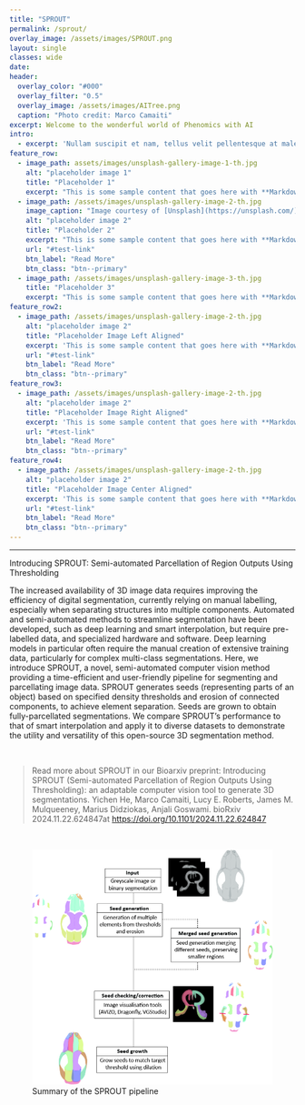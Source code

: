 ```yaml
---
title: "SPROUT"
permalink: /sprout/
overlay_image: /assets/images/SPROUT.png
layout: single
classes: wide
date: 
header:
  overlay_color: "#000"
  overlay_filter: "0.5"
  overlay_image: /assets/images/AITree.png
  caption: "Photo credit: Marco Camaiti"
excerpt: Welcome to the wonderful world of Phenomics with AI
intro: 
  - excerpt: 'Nullam suscipit et nam, tellus velit pellentesque at malesuada, enim eaque. Quis nulla, netus tempor in diam gravida tincidunt, *proin faucibus* voluptate felis id sollicitud in. Centered with `type="center"`'
feature_row:
  - image_path: assets/images/unsplash-gallery-image-1-th.jpg
    alt: "placeholder image 1"
    title: "Placeholder 1"
    excerpt: "This is some sample content that goes here with **Markdown** formatting."
  - image_path: /assets/images/unsplash-gallery-image-2-th.jpg
    image_caption: "Image courtesy of [Unsplash](https://unsplash.com/)"
    alt: "placeholder image 2"
    title: "Placeholder 2"
    excerpt: "This is some sample content that goes here with **Markdown** formatting."
    url: "#test-link"
    btn_label: "Read More"
    btn_class: "btn--primary"
  - image_path: /assets/images/unsplash-gallery-image-3-th.jpg
    title: "Placeholder 3"
    excerpt: "This is some sample content that goes here with **Markdown** formatting."
feature_row2:
  - image_path: /assets/images/unsplash-gallery-image-2-th.jpg
    alt: "placeholder image 2"
    title: "Placeholder Image Left Aligned"
    excerpt: 'This is some sample content that goes here with **Markdown** formatting. Left aligned with `type="left"`'
    url: "#test-link"
    btn_label: "Read More"
    btn_class: "btn--primary"
feature_row3:
  - image_path: /assets/images/unsplash-gallery-image-2-th.jpg
    alt: "placeholder image 2"
    title: "Placeholder Image Right Aligned"
    excerpt: 'This is some sample content that goes here with **Markdown** formatting. Right aligned with `type="right"`'
    url: "#test-link"
    btn_label: "Read More"
    btn_class: "btn--primary"
feature_row4:
  - image_path: /assets/images/unsplash-gallery-image-2-th.jpg
    alt: "placeholder image 2"
    title: "Placeholder Image Center Aligned"
    excerpt: 'This is some sample content that goes here with **Markdown** formatting. Centered with `type="center"`'
    url: "#test-link"
    btn_label: "Read More"
    btn_class: "btn--primary"
---
```


---


Introducing SPROUT: Semi-automated Parcellation of Region Outputs Using Thresholding

The increased availability of 3D image data requires improving the efficiency of digital segmentation, currently relying on manual labelling, especially when separating structures into multiple components. Automated and semi-automated methods to streamline segmentation have been developed, such as deep learning and smart interpolation, but require pre-labelled data, and specialized hardware and software. Deep learning models in particular often require the manual creation of extensive training data, particularly for complex multi-class segmentations. Here, we introduce SPROUT, a novel, semi-automated computer vision method providing a time-efficient and user-friendly pipeline for segmenting and parcellating image data. SPROUT generates seeds (representing parts of an object) based on specified density thresholds and erosion of connected components, to achieve element separation. Seeds are grown to obtain fully-parcellated segmentations. We compare SPROUT’s performance to that of smart interpolation and apply it to diverse datasets to demonstrate the utility and versatility of this open-source 3D segmentation method.

<br>

> Read more about SPROUT in our Bioarxiv preprint: Introducing SPROUT (Semi-automated Parcellation of Region Outputs Using Thresholding): an adaptable computer vision tool to generate 3D segmentations. Yichen He, Marco Camaiti, Lucy E. Roberts, James M. Mulqueeney, Marius Didziokas, Anjali Goswami. bioRxiv 2024.11.22.624847at https://doi.org/10.1101/2024.11.22.624847

<br>

<figure>
  <img
    src="https://github.com/PhAInomics/PhAInomics.github.io/blob/main/assets/images/FLOWCHART2.jpg"
     alt="SPROUT pipeline"
    >
  <figcaption>Summary of the SPROUT pipeline</figcaption>
</figure>
